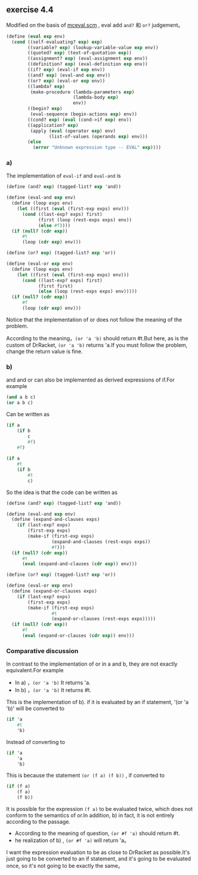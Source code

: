 ## exercise 4.4

Modified on the basis of [mceval.scm](./mceval.scm) , eval add  `and?` 和 `or?` judgement。

``` Scheme
(define (eval exp env)
  (cond ((self-evaluating? exp) exp)
        ((variable? exp) (lookup-variable-value exp env))
        ((quoted? exp) (text-of-quotation exp))
        ((assignment? exp) (eval-assignment exp env))
        ((definition? exp) (eval-definition exp env))
        ((if? exp) (eval-if exp env))
        ((and? exp) (eval-and exp env))
        ((or? exp) (eval-or exp env))
        ((lambda? exp)
         (make-procedure (lambda-parameters exp)
                         (lambda-body exp)
                         env))
        ((begin? exp) 
         (eval-sequence (begin-actions exp) env))
        ((cond? exp) (eval (cond->if exp) env))
        ((application? exp)
         (apply (eval (operator exp) env)
                (list-of-values (operands exp) env)))
        (else
          (error "Unknown expression type -- EVAL" exp))))
```

### a)

The implementation of  `eval-if` and `eval-and` is

``` Scheme
(define (and? exp) (tagged-list? exp 'and))

(define (eval-and exp env)
  (define (loop exps env)
    (let ((first (eval (first-exp exps) env)))
      (cond ((last-exp? exps) first)
            (first (loop (rest-exps exps) env))
            (else #f))))
  (if (null? (cdr exp))
      #t
      (loop (cdr exp) env)))

(define (or? exp) (tagged-list? exp 'or))

(define (eval-or exp env)
  (define (loop exps env)
    (let ((first (eval (first-exp exps) env)))
      (cond ((last-exp? exps) first)
            (first first)
            (else (loop (rest-exps exps) env)))))
  (if (null? (cdr exp))
      #f
      (loop (cdr exp) env)))
```

Notice that the implementation of or does not follow the meaning of the problem.

According to the meaning，`(or 'a 'b)` should return #t.But here, as is the custom of DrRacket, `(or 'a 'b)`  returns 'a.If you must follow the problem, change the return value is fine.

### b)

and and or can also be implemented as derived expressions of if.For example

``` Scheme
(and a b c)
(or a b c)
```

Can be written as

``` Scheme
(if a
    (if b
        c
        #f)
    #f)
    
(if a
    #t
    (if b
        #t
        c)
```

So the idea is that the code can be written as

``` Scheme
(define (and? exp) (tagged-list? exp 'and))

(define (eval-and exp env)
  (define (expand-and-clauses exps)
    (if (last-exp? exps)
        (first-exp exps)
        (make-if (first-exp exps)
                 (expand-and-clauses (rest-exps exps))
                 #f)))
  (if (null? (cdr exp))
      #t
      (eval (expand-and-clauses (cdr exp)) env)))

(define (or? exp) (tagged-list? exp 'or))

(define (eval-or exp env)
  (define (expand-or-clauses exps)
    (if (last-exp? exps)
        (first-exp exps)
        (make-if (first-exp exps)
                 #t
                 (expand-or-clauses (rest-exps exps)))))
  (if (null? (cdr exp))
      #f
      (eval (expand-or-clauses (cdr exp)) env)))
```     

### Comparative discussion

In contrast to the implementation of or in a and b, they are not exactly equivalent.For example

* In a) ，`(or 'a 'b)` It returns 'a.
* In b) ，`(or 'a 'b)` It returns #t.

This is the implementation of b). if it is evaluated by an if statement, '(or 'a 'b)' will be converted to

``` Scheme
(if 'a
    #t
    'b)
```

Instead of converting to

``` Scheme
(if 'a
    'a
    'b)
```

This is because the statement  `(or (f a) (f b))` , if converted to

``` Scheme
(if (f a)
    (f a)
    (f b))
```

It is possible for the expression `(f a)` to be evaluated twice, which does not conform to the semantics of or.In addition, b) in fact, it is not entirely according to the passage.

* According to the meaning of question,  `(or #f 'a)` should return #t.
* he realization of b) , `(or #f 'a)` will return 'a。

I want the expression evaluation to be as close to DrRacket as possible.It's just going to be converted to an if statement, and it's going to be evaluated once, so it's not going to be exactly the same。
